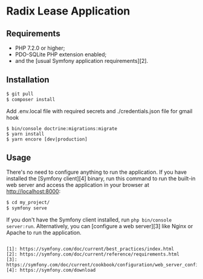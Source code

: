 Radix Lease Application
========================

Requirements
------------

  * PHP 7.2.0 or higher;
  * PDO-SQLite PHP extension enabled;
  * and the [usual Symfony application requirements][2].

Installation
------------

```bash
$ git pull
$ composer install
```
Add .env.local file with required secrets and ./credentials.json file for gmail hook
```
$ bin/console doctrine:migrations:migrate
$ yarn install
$ yarn encore [dev|production]
```

Usage
-----

There's no need to configure anything to run the application. If you have
installed the [Symfony client][4] binary, run this command to run the built-in
web server and access the application in your browser at <http://localhost:8000>:

```bash
$ cd my_project/
$ symfony serve
```

If you don't have the Symfony client installed, run `php bin/console server:run`.
Alternatively, you can [configure a web server][3] like Nginx or Apache to run
the application.
```

[1]: https://symfony.com/doc/current/best_practices/index.html
[2]: https://symfony.com/doc/current/reference/requirements.html
[3]: https://symfony.com/doc/current/cookbook/configuration/web_server_configuration.html
[4]: https://symfony.com/download
